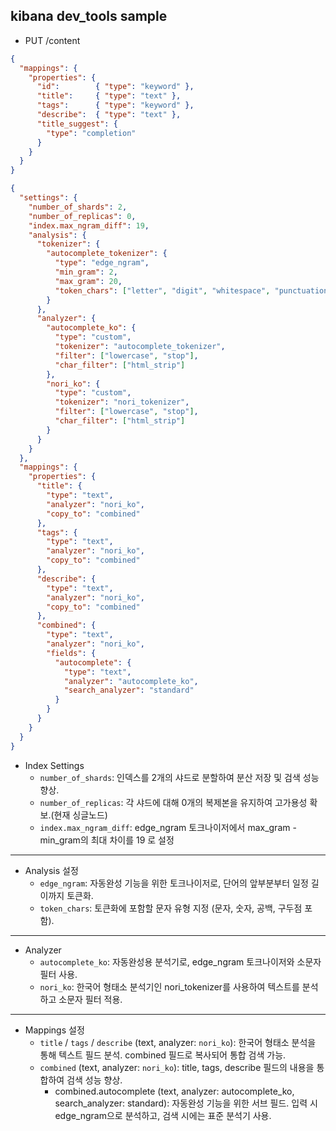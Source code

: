 
## kibana dev_tools sample


- PUT /content
```json
{
  "mappings": {
    "properties": {
      "id":        { "type": "keyword" },
      "title":     { "type": "text" },
      "tags":      { "type": "keyword" },
      "describe":  { "type": "text" },
      "title_suggest": {
        "type": "completion"
      }
    }
  }
}
```

```json
{
  "settings": {
    "number_of_shards": 2,
    "number_of_replicas": 0,
    "index.max_ngram_diff": 19,
    "analysis": {
      "tokenizer": {
        "autocomplete_tokenizer": {
          "type": "edge_ngram",
          "min_gram": 2,
          "max_gram": 20,
          "token_chars": ["letter", "digit", "whitespace", "punctuation"]
        }
      },
      "analyzer": {
        "autocomplete_ko": {
          "type": "custom",
          "tokenizer": "autocomplete_tokenizer",
          "filter": ["lowercase", "stop"],
          "char_filter": ["html_strip"]
        },
        "nori_ko": {
          "type": "custom",
          "tokenizer": "nori_tokenizer",
          "filter": ["lowercase", "stop"],
          "char_filter": ["html_strip"]
        }
      }
    }
  },
  "mappings": {
    "properties": {
      "title": {
        "type": "text",
        "analyzer": "nori_ko",
        "copy_to": "combined"
      },
      "tags": {
        "type": "text",
        "analyzer": "nori_ko",
        "copy_to": "combined"
      },
      "describe": {
        "type": "text",
        "analyzer": "nori_ko",
        "copy_to": "combined"
      },
      "combined": {
        "type": "text",
        "analyzer": "nori_ko",
        "fields": {
          "autocomplete": {
            "type": "text",
            "analyzer": "autocomplete_ko",
            "search_analyzer": "standard"
          }
        }
      }
    }
  }
}

```
- Index Settings 
  - `number_of_shards`: 인덱스를 2개의 샤드로 분할하여 분산 저장 및 검색 성능 향상.
  - `number_of_replicas`: 각 샤드에 대해 0개의 복제본을 유지하여 고가용성 확보.(현재 싱글노드)
  - `index.max_ngram_diff`: edge_ngram 토크나이저에서 max_gram - min_gram의 최대 차이를 19 로 설정
---
- Analysis 설정 
  - `edge_ngram`: 자동완성 기능을 위한 토크나이저로, 단어의 앞부분부터 일정 길이까지 토큰화.
  - `token_chars`: 토큰화에 포함할 문자 유형 지정 (문자, 숫자, 공백, 구두점 포함).
---
- Analyzer 
  - `autocomplete_ko`: 자동완성용 분석기로, edge_ngram 토크나이저와 소문자 필터 사용.
  - `nori_ko`: 한국어 형태소 분석기인 nori_tokenizer를 사용하여 텍스트를 분석하고 소문자 필터 적용.
---
- Mappings 설정
  - `title` / `tags` / `describe` (text, analyzer: `nori_ko`): 한국어 형태소 분석을 통해 텍스트 필드 분석. combined 필드로 복사되어 통합 검색 가능.
  - `combined` (text, analyzer: `nori_ko`): title, tags, describe 필드의 내용을 통합하여 검색 성능 향상.
    - combined.autocomplete (text, analyzer: autocomplete_ko, search_analyzer: standard): 자동완성 기능을 위한 서브 필드. 입력 시 edge_ngram으로 분석하고, 검색 시에는 표준 분석기 사용.